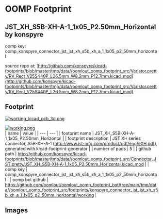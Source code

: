 # OOMP Footprint  
## JST_XH_S5B-XH-A-1_1x05_P2.50mm_Horizontal  by konspyre  
  
oomp key: oomp_konspyre_connector_jst_jst_xh_s5b_xh_a_1_1x05_p2_50mm_horizontal  
  
source repo at: [http://github.com/konspyre/kicad-footprints/blob/master/tmp/data//oomlout_oomp_footprint_src/Varistor.pretty/RV_Rect_V25S440P_L26.5mm_W8.2mm_P12.7mm.kicad_mod](http://github.com/konspyre/kicad-footprints/blob/master/tmp/data//oomlout_oomp_footprint_src/Varistor.pretty/RV_Rect_V25S440P_L26.5mm_W8.2mm_P12.7mm.kicad_mod)  
## Footprint  
  
[![working_kicad_pcb_3d.png](working_kicad_pcb_3d_600.png)](working_kicad_pcb_3d.png)  
  
[![working.png](working_600.png)](working.png)  
| name | value | 
| --- | --- | 
| footprint name | JST_XH_S5B-XH-A-1_1x05_P2.50mm_Horizontal | 
| footprint description | JST XH series connector, S5B-XH-A-1 (http://www.jst-mfg.com/product/pdf/eng/eXH.pdf), generated with kicad-footprint-generator | 
| number of pads | 5 | 
| github path | http://github.com/konspyre/kicad-footprints/blob/master/tmp/data//oomlout_oomp_footprint_src/Connector_JST.pretty/JST_XH_S5B-XH-A-1_1x05_P2.50mm_Horizontal.kicad_mod | 
| oomp key | oomp_konspyre_connector_jst_jst_xh_s5b_xh_a_1_1x05_p2_50mm_horizontal | 
| oomp bot github | https://github.com/oomlout/oomlout_oomp_footprint_bot/tree/main/tmp/data//oomlout_oomp_footprint_src/footprints/konspyre_connector_jst_jst_xh_s5b_xh_a_1_1x05_p2_50mm_horizontal/working | 
## Images  
